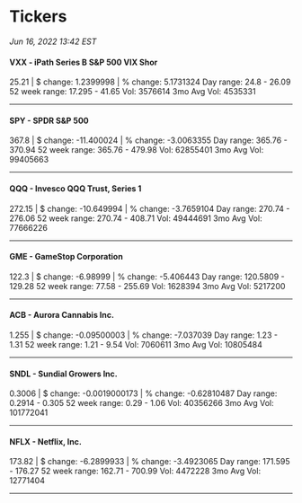 # Tickers
*Jun 16, 2022 13:42 EST*

#### VXX - iPath Series B S&P 500 VIX Shor
25.21 | $ change: 1.2399998 | % change: 5.1731324
Day range: 24.8 - 26.09 52 week range: 17.295 - 41.65
Vol: 3576614 3mo Avg Vol: 4535331

---

#### SPY - SPDR S&P 500
367.8 | $ change: -11.400024 | % change: -3.0063355
Day range: 365.76 - 370.94 52 week range: 365.76 - 479.98
Vol: 62855401 3mo Avg Vol: 99405663

---

#### QQQ - Invesco QQQ Trust, Series 1
272.15 | $ change: -10.649994 | % change: -3.7659104
Day range: 270.74 - 276.06 52 week range: 270.74 - 408.71
Vol: 49444691 3mo Avg Vol: 77666226

---

#### GME - GameStop Corporation
122.3 | $ change: -6.98999 | % change: -5.406443
Day range: 120.5809 - 129.28 52 week range: 77.58 - 255.69
Vol: 1628394 3mo Avg Vol: 5217200

---

#### ACB - Aurora Cannabis Inc.
1.255 | $ change: -0.09500003 | % change: -7.037039
Day range: 1.23 - 1.31 52 week range: 1.21 - 9.54
Vol: 7060611 3mo Avg Vol: 10805484

---

#### SNDL - Sundial Growers Inc.
0.3006 | $ change: -0.0019000173 | % change: -0.62810487
Day range: 0.2914 - 0.305 52 week range: 0.29 - 1.06
Vol: 40356266 3mo Avg Vol: 101772041

---

#### NFLX - Netflix, Inc.
173.82 | $ change: -6.2899933 | % change: -3.4923065
Day range: 171.595 - 176.27 52 week range: 162.71 - 700.99
Vol: 4472228 3mo Avg Vol: 12771404

---

